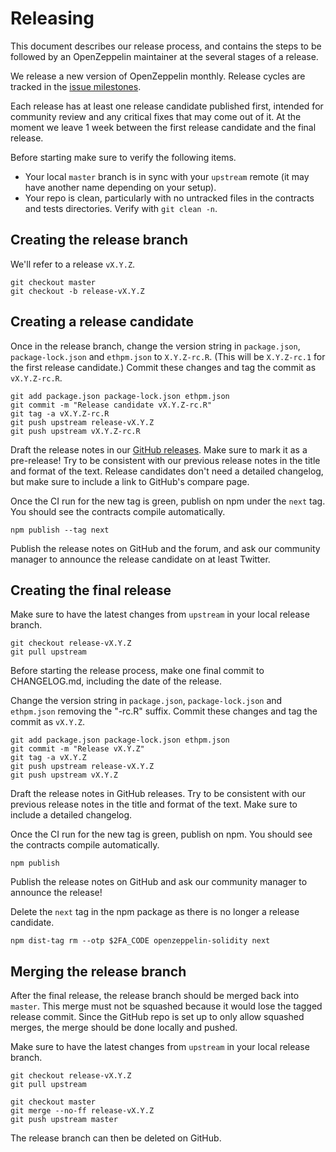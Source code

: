 # Releasing

This document describes our release process, and contains the steps to be followed by an OpenZeppelin maintainer at the several stages of a release.

We release a new version of OpenZeppelin monthly. Release cycles are tracked in the [issue milestones](https://github.com/OpenZeppelin/openzeppelin-solidity/milestones).

Each release has at least one release candidate published first, intended for community review and any critical fixes that may come out of it. At the moment we leave 1 week between the first release candidate and the final release.

Before starting make sure to verify the following items.
* Your local `master` branch is in sync with your `upstream` remote (it may have another name depending on your setup).
* Your repo is clean, particularly with no untracked files in the contracts and tests directories. Verify with `git clean -n`.


## Creating the release branch

We'll refer to a release `vX.Y.Z`.

```
git checkout master
git checkout -b release-vX.Y.Z
```

## Creating a release candidate

Once in the release branch, change the version string in `package.json`, `package-lock.json` and `ethpm.json` to `X.Y.Z-rc.R`. (This will be `X.Y.Z-rc.1` for the first release candidate.) Commit these changes and tag the commit as `vX.Y.Z-rc.R`.

```
git add package.json package-lock.json ethpm.json
git commit -m "Release candidate vX.Y.Z-rc.R"
git tag -a vX.Y.Z-rc.R
git push upstream release-vX.Y.Z
git push upstream vX.Y.Z-rc.R
```

Draft the release notes in our [GitHub releases](https://github.com/OpenZeppelin/openzeppelin-solidity/releases). Make sure to mark it as a pre-release! Try to be consistent with our previous release notes in the title and format of the text. Release candidates don't need a detailed changelog, but make sure to include a link to GitHub's compare page.

Once the CI run for the new tag is green, publish on npm under the `next` tag. You should see the contracts compile automatically.

```
npm publish --tag next
```

Publish the release notes on GitHub and the forum, and ask our community manager to announce the release candidate on at least Twitter.

## Creating the final release

Make sure to have the latest changes from `upstream` in your local release branch.

```
git checkout release-vX.Y.Z
git pull upstream
```

Before starting the release process, make one final commit to CHANGELOG.md, including the date of the release.

Change the version string in `package.json`, `package-lock.json` and `ethpm.json` removing the "-rc.R" suffix. Commit these changes and tag the commit as `vX.Y.Z`.

```
git add package.json package-lock.json ethpm.json
git commit -m "Release vX.Y.Z"
git tag -a vX.Y.Z
git push upstream release-vX.Y.Z
git push upstream vX.Y.Z
```

Draft the release notes in GitHub releases. Try to be consistent with our previous release notes in the title and format of the text. Make sure to include a detailed changelog.

Once the CI run for the new tag is green, publish on npm. You should see the contracts compile automatically.

```
npm publish
```

Publish the release notes on GitHub and ask our community manager to announce the release!

Delete the `next` tag in the npm package as there is no longer a release candidate.

```
npm dist-tag rm --otp $2FA_CODE openzeppelin-solidity next
```

## Merging the release branch

After the final release, the release branch should be merged back into `master`. This merge must not be squashed because it would lose the tagged release commit. Since the GitHub repo is set up to only allow squashed merges, the merge should be done locally and pushed.

Make sure to have the latest changes from `upstream` in your local release branch.

```
git checkout release-vX.Y.Z
git pull upstream
```

```
git checkout master
git merge --no-ff release-vX.Y.Z
git push upstream master
```

The release branch can then be deleted on GitHub.
